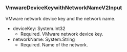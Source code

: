 ### VmwareDeviceKeywithNetworkNameV2Input
VMware network device key and the network name.

- deviceKey: System.Int32
  - Required. VMware network device key.
- networkName: System.String
  - Required. Name of the network.
